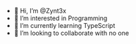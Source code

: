 - 👋 Hi, I’m @Zynt3x
- 👀 I’m interested in Programming
- 🌱 I’m currently learning TypeScript
- 💞️ I’m looking to collaborate with no one

<!---
Zynt3x/Zynt3x is a ✨ special ✨ repository because its `README.md` (this file) appears on your GitHub profile.
You can click the Preview link to take a look at your changes.
--->
